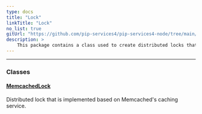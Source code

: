 ```yaml
---
type: docs
title: "Lock"
linkTitle: "Lock"
no_list: true
gitUrl: "https://github.com/pip-services4/pip-services4-node/tree/main/pip-services4-memcached-node"
description: >
    This package contains a class used to create distributed locks that are implemented based on Memcached's caching service.
---
```

---

<div class="module-body"> 


### Classes

#### [MemcachedLock](memcached_lock)
Distributed lock that is implemented based on Memcached's caching service.

</div>
